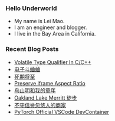 ### Hello Underworld

- My name is Lei Mao.
- I am an engineer and blogger.
- I live in the Bay Area in California.


### Recent Blog Posts

<!-- BLOG-POST-LIST:START -->
- [Volatile Type Qualifier In C/C++](https://leimao.github.io/blog/C-CPP-Volatile-Type-Qualifier/)
- [电子斗蛐蛐](https://leimao.github.io/essay/%E7%94%B5%E5%AD%90%E6%96%97%E8%9B%90%E8%9B%90/)
- [死期将至](https://leimao.github.io/essay/%E6%AD%BB%E6%9C%9F%E5%B0%86%E8%87%B3-Deaths-Game/)
- [Preserve iframe Aspect Ratio](https://leimao.github.io/blog/iframe-Preserve-Aspect-Ratio/)
- [鸟山明和我的童年](https://leimao.github.io/essay/%E9%B8%9F%E5%B1%B1%E6%98%8E%E5%92%8C%E6%88%91%E7%9A%84%E7%AB%A5%E5%B9%B4/)
- [Oakland Lake Merritt 徒步](https://leimao.github.io/life/Oakland-Lake-Merritt/)
- [不守信誉忽悠人的商家](https://leimao.github.io/essay/%E4%B8%8D%E5%AE%88%E4%BF%A1%E8%AA%89%E5%BF%BD%E6%82%A0%E4%BA%BA%E7%9A%84%E5%95%86%E5%AE%B6/)
- [PyTorch Official VSCode DevContainer](https://leimao.github.io/blog/PyTorch-Official-VSCode-DevContainer/)
<!-- BLOG-POST-LIST:END -->
